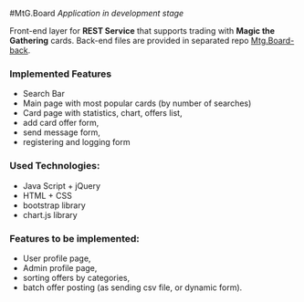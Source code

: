 #MtG.Board
*Application in development stage*

Front-end layer for **REST Service** that supports trading with **Magic the Gathering** cards.
Back-end files are provided in separated repo [Mtg.Board-back](https://github.com/bierzan/mtgboard-REST-back).

### Implemented Features

- Search Bar
- Main page with most popular cards (by number of searches)
- Card page with statistics, chart, offers list,
- add card offer form,
- send message form,
- registering and logging form
  
### Used Technologies: 
- Java Script + jQuery
- HTML + CSS
- bootstrap library
- chart.js library

### Features to be implemented:
- User profile page,
- Admin profile page,
- sorting offers by categories,
- batch offer posting (as sending csv file, or dynamic form).


